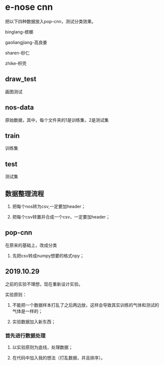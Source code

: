 # e-nose cnn

把以下四种数据放入pop-cnn，测试分类效果。

binglang-槟榔

gaoliangjiang-高良姜

sharen-砂仁

zhike-枳壳

## draw_test

画图测试

## nos-data

原始数据，其中，每个文件夹的1是训练集，2是测试集

## train

训练集

## test

测试集

## 数据整理流程

1. 把每个nos转为csv,一定要加header；

2. 把每个csv转置并合成一个csv，一定要加header；

## pop-cnn

在原来的基础上，改成分类

1. 先把csv转成numpy想要的格式npy；

## 2019.10.29

之前的实验不理想，现在重新设计实验。

实验原则：

1. 不能把一个数据样本打乱了之后两边放，这样会导致其实训练的气体和测试的气体是一样的；

2. 实验数据加入新东西；

### 首先进行数据处理

1. 以实验原则为底线，处理数据；

2. 在代码中加入我的想法（打乱数据，并且排序）。
